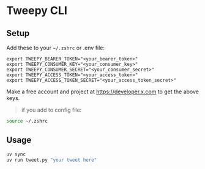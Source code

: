 # Tweepy CLI

## Setup

Add these to your `~/.zshrc` or .env file:

```
export TWEEPY_BEARER_TOKEN="<your_bearer_token>"
export TWEEPY_CONSUMER_KEY="<your_consumer_key>"
export TWEEPY_CONSUMER_SECRET="<your_consumer_secret>"
export TWEEPY_ACCESS_TOKEN="<your_access_token>"
export TWEEPY_ACCESS_TOKEN_SECRET="<your_access_token_secret>"
```

Make a free account and project at https://developer.x.com to get the above keys.

> if you add to config file:
```sh
source ~/.zshrc
```

## Usage

```sh
uv sync
uv run tweet.py "your tweet here"
```